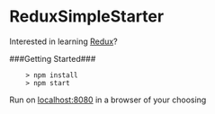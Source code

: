 # ReduxSimpleStarter

Interested in learning [Redux](https://www.udemy.com/react-redux/)?

###Getting Started###

```
	> npm install
	> npm start
```
Run on [localhost:8080](http://localhost:8080/) in a browser of your choosing
